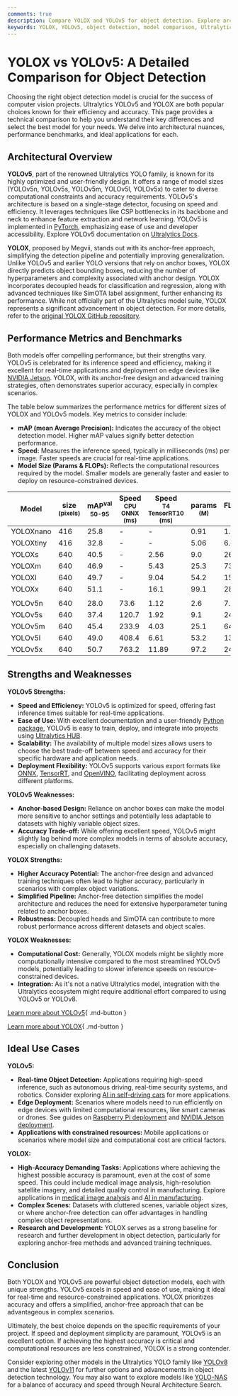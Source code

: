 ```yaml
---
comments: true
description: Compare YOLOX and YOLOv5 for object detection. Explore architecture, performance benchmarks, strengths, and ideal use cases to select the best model.
keywords: YOLOX, YOLOv5, object detection, model comparison, Ultralytics, anchor-free, real-time detection, computer vision, benchmarks, performance
---
```


# YOLOX vs YOLOv5: A Detailed Comparison for Object Detection

<script async src="https://cdn.jsdelivr.net/npm/chart.js@3.9.1/dist/chart.min.js"></script>
<script defer src="../../javascript/benchmark.js"></script>

<canvas id="modelComparisonChart" width="1024" height="400" active-models='["YOLOX", "YOLOv5"]'></canvas>

Choosing the right object detection model is crucial for the success of computer vision projects. Ultralytics YOLOv5 and YOLOX are both popular choices known for their efficiency and accuracy. This page provides a technical comparison to help you understand their key differences and select the best model for your needs. We delve into architectural nuances, performance benchmarks, and ideal applications for each.

## Architectural Overview

**YOLOv5**, part of the renowned Ultralytics YOLO family, is known for its highly optimized and user-friendly design. It offers a range of model sizes (YOLOv5n, YOLOv5s, YOLOv5m, YOLOv5l, YOLOv5x) to cater to diverse computational constraints and accuracy requirements. YOLOv5's architecture is based on a single-stage detector, focusing on speed and efficiency. It leverages techniques like CSP bottlenecks in its backbone and neck to enhance feature extraction and network learning. YOLOv5 is implemented in [PyTorch](https://pytorch.org/), emphasizing ease of use and developer accessibility. Explore YOLOv5 documentation on [Ultralytics Docs](https://docs.ultralytics.com/models/yolov5/).

**YOLOX**, proposed by Megvii, stands out with its anchor-free approach, simplifying the detection pipeline and potentially improving generalization. Unlike YOLOv5 and earlier YOLO versions that rely on anchor boxes, YOLOX directly predicts object bounding boxes, reducing the number of hyperparameters and complexity associated with anchor design. YOLOX incorporates decoupled heads for classification and regression, along with advanced techniques like SimOTA label assignment, further enhancing its performance. While not officially part of the Ultralytics model suite, YOLOX represents a significant advancement in object detection. For more details, refer to the [original YOLOX GitHub repository](https://github.com/Megvii-BaseDetection/YOLOX).

## Performance Metrics and Benchmarks

Both models offer compelling performance, but their strengths vary. YOLOv5 is celebrated for its inference speed and efficiency, making it excellent for real-time applications and deployment on edge devices like [NVIDIA Jetson](https://developer.nvidia.com/embedded/jetson-modules). YOLOX, with its anchor-free design and advanced training strategies, often demonstrates superior accuracy, especially in complex scenarios.

The table below summarizes the performance metrics for different sizes of YOLOX and YOLOv5 models. Key metrics to consider include:

- **mAP (mean Average Precision):** Indicates the accuracy of the object detection model. Higher mAP values signify better detection performance.
- **Speed:** Measures the inference speed, typically in milliseconds (ms) per image. Faster speeds are crucial for real-time applications.
- **Model Size (Params & FLOPs):** Reflects the computational resources required by the model. Smaller models are generally faster and easier to deploy on resource-constrained devices.

| Model     | size<br><sup>(pixels) | mAP<sup>val<br>50-95 | Speed<br><sup>CPU ONNX<br>(ms) | Speed<br><sup>T4 TensorRT10<br>(ms) | params<br><sup>(M) | FLOPs<br><sup>(B) |
| --------- | --------------------- | -------------------- | ------------------------------ | ----------------------------------- | ------------------ | ----------------- |
| YOLOXnano | 416                   | 25.8                 | -                              | -                                   | 0.91               | 1.08              |
| YOLOXtiny | 416                   | 32.8                 | -                              | -                                   | 5.06               | 6.45              |
| YOLOXs    | 640                   | 40.5                 | -                              | 2.56                                | 9.0                | 26.8              |
| YOLOXm    | 640                   | 46.9                 | -                              | 5.43                                | 25.3               | 73.8              |
| YOLOXl    | 640                   | 49.7                 | -                              | 9.04                                | 54.2               | 155.6             |
| YOLOXx    | 640                   | 51.1                 | -                              | 16.1                                | 99.1               | 281.9             |
|           |                       |                      |                                |                                     |                    |                   |
| YOLOv5n   | 640                   | 28.0                 | 73.6                           | 1.12                                | 2.6                | 7.7               |
| YOLOv5s   | 640                   | 37.4                 | 120.7                          | 1.92                                | 9.1                | 24.0              |
| YOLOv5m   | 640                   | 45.4                 | 233.9                          | 4.03                                | 25.1               | 64.2              |
| YOLOv5l   | 640                   | 49.0                 | 408.4                          | 6.61                                | 53.2               | 135.0             |
| YOLOv5x   | 640                   | 50.7                 | 763.2                          | 11.89                               | 97.2               | 246.4             |

## Strengths and Weaknesses

**YOLOv5 Strengths:**

- **Speed and Efficiency:** YOLOv5 is optimized for speed, offering fast inference times suitable for real-time applications.
- **Ease of Use:** With excellent documentation and a user-friendly [Python package](https://pypi.org/project/ultralytics/), YOLOv5 is easy to train, deploy, and integrate into projects using [Ultralytics HUB](https://hub.ultralytics.com/).
- **Scalability:** The availability of multiple model sizes allows users to choose the best trade-off between speed and accuracy for their specific hardware and application needs.
- **Deployment Flexibility:** YOLOv5 supports various export formats like [ONNX](https://www.ultralytics.com/glossary/onnx-open-neural-network-exchange), [TensorRT](https://developer.nvidia.com/tensorrt), and [OpenVINO](https://docs.openvino.ai/), facilitating deployment across different platforms.

**YOLOv5 Weaknesses:**

- **Anchor-based Design:** Reliance on anchor boxes can make the model more sensitive to anchor settings and potentially less adaptable to datasets with highly variable object sizes.
- **Accuracy Trade-off:** While offering excellent speed, YOLOv5 might slightly lag behind more complex models in terms of absolute accuracy, especially on challenging datasets.

**YOLOX Strengths:**

- **Higher Accuracy Potential:** The anchor-free design and advanced training techniques often lead to higher accuracy, particularly in scenarios with complex object variations.
- **Simplified Pipeline:** Anchor-free detection simplifies the model architecture and reduces the need for extensive hyperparameter tuning related to anchor boxes.
- **Robustness:** Decoupled heads and SimOTA can contribute to more robust performance across different datasets and object scales.

**YOLOX Weaknesses:**

- **Computational Cost:** Generally, YOLOX models might be slightly more computationally intensive compared to the most streamlined YOLOv5 models, potentially leading to slower inference speeds on resource-constrained devices.
- **Integration:** As it's not a native Ultralytics model, integration with the Ultralytics ecosystem might require additional effort compared to using YOLOv5 or YOLOv8.

[Learn more about YOLOv5](https://docs.ultralytics.com/models/yolov5/){ .md-button }

[Learn more about YOLOX](https://github.com/Megvii-BaseDetection/YOLOX){ .md-button }

## Ideal Use Cases

**YOLOv5:**

- **Real-time Object Detection:** Applications requiring high-speed inference, such as autonomous driving, real-time security systems, and robotics. Consider exploring [AI in self-driving cars](https://www.ultralytics.com/solutions/ai-in-self-driving) for more applications.
- **Edge Deployment:** Scenarios where models need to run efficiently on edge devices with limited computational resources, like smart cameras or drones. See guides on [Raspberry Pi deployment](https://docs.ultralytics.com/guides/raspberry-pi/) and [NVIDIA Jetson deployment](https://docs.ultralytics.com/guides/nvidia-jetson/).
- **Applications with constrained resources:** Mobile applications or scenarios where model size and computational cost are critical factors.

**YOLOX:**

- **High-Accuracy Demanding Tasks:** Applications where achieving the highest possible accuracy is paramount, even at the cost of some speed. This could include medical image analysis, high-resolution satellite imagery, and detailed quality control in manufacturing. Explore applications in [medical image analysis](https://www.ultralytics.com/glossary/medical-image-analysis) and [AI in manufacturing](https://www.ultralytics.com/solutions/ai-in-manufacturing).
- **Complex Scenes:** Datasets with cluttered scenes, variable object sizes, or where anchor-free detection can offer advantages in handling complex object representations.
- **Research and Development:** YOLOX serves as a strong baseline for research and further development in object detection, particularly for exploring anchor-free methods and advanced training techniques.

## Conclusion

Both YOLOX and YOLOv5 are powerful object detection models, each with unique strengths. YOLOv5 excels in speed and ease of use, making it ideal for real-time and resource-constrained applications. YOLOX prioritizes accuracy and offers a simplified, anchor-free approach that can be advantageous in complex scenarios.

Ultimately, the best choice depends on the specific requirements of your project. If speed and deployment simplicity are paramount, YOLOv5 is an excellent option. If achieving the highest accuracy is critical and computational resources are less constrained, YOLOX is a strong contender.

Consider exploring other models in the Ultralytics YOLO family like [YOLOv8](https://docs.ultralytics.com/models/yolov8/) and the latest [YOLOv11](https://docs.ultralytics.com/models/yolo11/) for further options and advancements in object detection technology. You may also want to explore models like [YOLO-NAS](https://docs.ultralytics.com/models/yolo-nas/) for a balance of accuracy and speed through Neural Architecture Search.